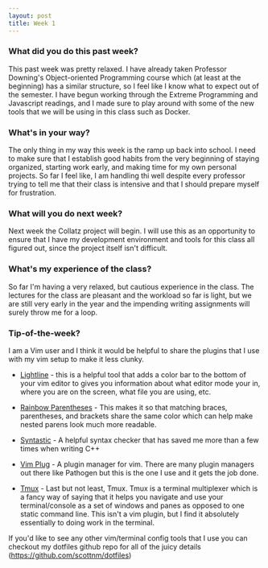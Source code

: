 ```yaml
---
layout: post
title: Week 1
---
```


### What did you do this past week? ###

This past week was pretty relaxed. I have already taken Professor Downing's
 Object-oriented Programming course which (at least at the beginning) has a 
 similar structure, so I feel like I know what to expect out of the semester.
 I have begun working through the Extreme Programming and Javascript readings,
 and I made sure to play around with some of the new tools that we will be using
 in this class such as Docker.

### What's in your way? ###

The only thing in my way this week is the ramp up back into school. I need to
make sure that I establish good habits from the very beginning of staying organized,
starting work early, and making time for my own personal projects. So far I feel like,
I am handling thi well despite every professor trying to tell me that their class
is intensive and that I should prepare myself for frustration.

### What will you do next week? ###

Next week the Collatz project will begin. I will use this as an opportunity to ensure
that I have my development environment and tools for this class all figured out, since
the project itself isn't difficult.

### What's my experience of the class? ###

So far I'm having a very relaxed, but cautious experience in the class. The lectures for the class
are pleasant and the workload so far is light, but we are still very early in the year
and the impending writing assignments will surely throw me for a loop. 

### Tip-of-the-week? ###

I am a Vim user and I think it would be helpful to share the plugins that I use with my vim setup
to make it less clunky.

* [Lightline](https://github.com/itchyny/lightline.vim) - this is a helpful tool that adds a color bar to the bottom of your vim editor to gives you information about what editor mode your in, where you are on the screen, what file you are using, etc.

* [Rainbow Parentheses](https://github.com/kien/rainbow_parentheses.vim) - This makes it so that matching braces, parentheses, and brackets share the same color which can help make nested parens look much more readable.

* [Syntastic](https://github.com/vim-syntastic/syntastic) -  A helpful syntax checker that has saved me more than a few times when writing C++

* [Vim Plug](https://github.com/junegunn/vim-plug) - A plugin manager for vim. There are many plugin managers out there like Pathogen but this is the one I use and it gets the job done.

* [Tmux](https://tmux.github.io/) - Last but not least, Tmux. Tmux is a terminal multiplexer which is a fancy way of saying that it helps you navigate and use your terminal/console as a set of windows and panes as opposed to one static command line. This isn't a vim plugin, but I find it absolutely essentially to doing work in the terminal.

If you'd like to see any other vim/terminal config tools that I use you can checkout my dotfiles github repo for all of the juicy details (https://github.com/scottnm/dotfiles)
